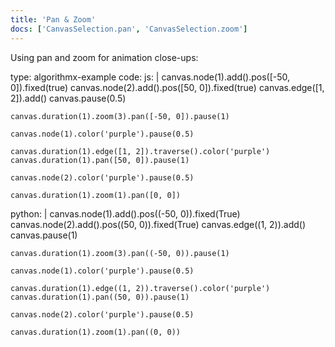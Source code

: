 ```yaml
---
title: 'Pan & Zoom'
docs: ['CanvasSelection.pan', 'CanvasSelection.zoom']
---
```


Using pan and zoom for animation close-ups:

<data type='yaml'>
type: algorithmx-example
code:
  js: |
    canvas.node(1).add().pos([-50, 0]).fixed(true)
    canvas.node(2).add().pos([50, 0]).fixed(true)
    canvas.edge([1, 2]).add()
    canvas.pause(0.5)
    
    canvas.duration(1).zoom(3).pan([-50, 0]).pause(1)
    
    canvas.node(1).color('purple').pause(0.5)
    
    canvas.duration(1).edge([1, 2]).traverse().color('purple')
    canvas.duration(1).pan([50, 0]).pause(1)
    
    canvas.node(2).color('purple').pause(0.5)
    
    canvas.duration(1).zoom(1).pan([0, 0])
  python: |
    canvas.node(1).add().pos((-50, 0)).fixed(True)
    canvas.node(2).add().pos((50, 0)).fixed(True)
    canvas.edge((1, 2)).add()
    canvas.pause(1)
    
    canvas.duration(1).zoom(3).pan((-50, 0)).pause(1)
    
    canvas.node(1).color('purple').pause(0.5)
    
    canvas.duration(1).edge((1, 2)).traverse().color('purple')
    canvas.duration(1).pan((50, 0)).pause(1)
    
    canvas.node(2).color('purple').pause(0.5)
    
    canvas.duration(1).zoom(1).pan((0, 0))
</data>
